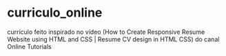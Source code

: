 # curriculo_online
 currículo feito inspirado no vídeo (How to Create Responsive Resume Website using HTML and CSS | Resume CV design in HTML CSS) do canal Online Tutorials
